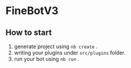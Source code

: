 # FineBotV3

## How to start

1. generate project using `nb create` .
2. writing your plugins under `src/plugins` folder.
3. run your bot using `nb run` .
